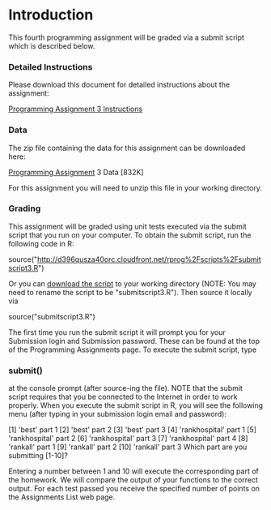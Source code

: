 # Introduction

This fourth programming assignment will be graded via a submit script which is described below. 

### Detailed Instructions
Please download this document for detailed instructions about the assignment:

   [Programming Assignment 3 Instructions](https://d396qusza40orc.cloudfront.net/rprog%2Fdoc%2FProgAssignment3.pdf)

### Data
The zip file containing the data for this assignment can be downloaded here:

   [Programming Assignment](https://d396qusza40orc.cloudfront.net/rprog%2Fdata%2FProgAssignment3-data.zip) 3 Data [832K]

For this assignment you will need to unzip this file in your working directory.

### Grading
This assignment will be graded using unit tests executed via the submit script that you run on your computer. To obtain the submit script, run the following code in R:

source("http://d396qusza40orc.cloudfront.net/rprog%2Fscripts%2Fsubmitscript3.R")

Or you can [download the script](http://d396qusza40orc.cloudfront.net/rprog%2Fscripts%2Fsubmitscript3.R) to your working directory (NOTE: You may need to rename the script to be "submitscript3.R"). Then source it locally via

source("submitscript3.R")

The first time you run the submit script it will prompt you for your Submission login and Submission password. These can be found at the top of the Programming Assignments page. To execute the submit script, type

### submit()

at the console prompt (after source-ing the file). NOTE that the submit script requires that you be connected to the Internet in order to work properly. When you execute the submit script in R, you will see the following menu (after typing in your submission login email and password):

[1] 'best' part 1
[2] 'best' part 2
[3] 'best' part 3
[4] 'rankhospital' part 1
[5] 'rankhospital' part 2
[6] 'rankhospital' part 3
[7] 'rankhospital' part 4
[8] 'rankall' part 1
[9] 'rankall' part 2
[10] 'rankall' part 3
Which part are you submitting [1-10]? 

Entering a number between 1 and 10 will execute the corresponding part of the homework. We will compare the output of your functions to the correct output. For each test passed you receive the specified number of points on the Assignments List web page. 
  